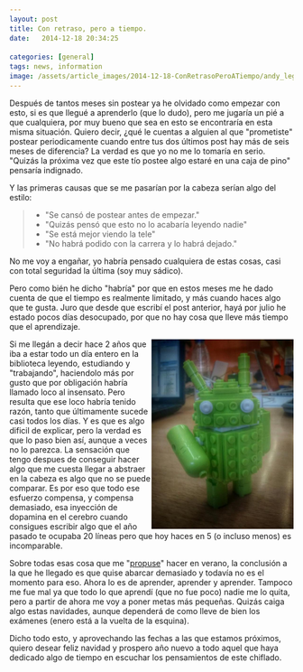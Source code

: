```yaml
---
layout: post
title: Con retraso, pero a tiempo.
date:   2014-12-18 20:34:25

categories: [general]
tags: news, information
image: /assets/article_images/2014-12-18-ConRetrasoPeroATiempo/andy_lego.JPG
---
```


Después de tantos meses sin postear ya he olvidado como empezar con esto, si es que llegué a aprenderlo (que lo dudo), pero me jugaría un pié a que cualquiera, por muy bueno que sea en esto se encontraría en esta misma situación. Quiero decir, ¿qué le cuentas a alguien al que "prometiste" postear periodicamente cuando entre tus dos últimos post hay más de seis meses de diferencia? La verdad es que yo no me lo tomaría en serio. "Quizás la próxima vez que este tío postee algo estaré en una caja de pino" pensaría indignado.


Y las primeras causas que se me pasarían por la cabeza serían algo del estilo: 
>  * "Se cansó de postear antes de empezar."
>  * "Quizás pensó que esto no lo acabaría leyendo nadie"
>  * "Se está mejor viendo la tele"
>  * "No habrá podido con la carrera y lo habrá dejado." 

No me voy a engañar, yo habría pensado cualquiera de estas cosas, casi con total seguridad la última (soy muy sádico). 


Pero como bién he dicho "habría" por que en estos meses me he dado cuenta de que el tiempo es realmente limitado, y más cuando haces algo que te gusta. Juro que desde que escribí el post anterior, hayá por julio he estado pocos días desocupado, por que no hay cosa que lleve más tiempo que el aprendizaje.

<img src="/assets/andy_lego.jpg" width="50%" height="50%" align="right" >

Si me llegán a decir hace 2 años que  iba a estar todo un día entero en la biblioteca leyendo, estudiando y "trabajando", haciendolo más por gusto que por obligación habría llamado loco al insensato. Pero resulta que ese loco habría tenido razón, tanto que últimamente sucede casi todos los días. Y es que es algo dificil de explicar, pero la verdad es que lo paso bien así, aunque a veces no lo parezca. La sensación que tengo despues de conseguir hacer algo que me cuesta llegar a abstraer en la cabeza es algo que no se puede comparar. Es por eso que todo ese esfuerzo compensa, y compensa demasiado, esa inyección de dopamina en el cerebro cuando consigues escribir algo que el año pasado te ocupaba 20 líneas  pero que hoy haces en 5 (o incluso menos) es incomparable.


Sobre todas esas cosa que me  "[propuse](http://garciparedes.github.io/general/2014/07/02/Propositos/)" hacer en verano, la conclusión a la que he llegado es que quise abarcar demasiado y todavía no es el momento para eso. Ahora lo es de aprender, aprender y aprender. Tampoco me fue mal ya que todo lo que aprendí (que no fue poco) nadie me lo quita, pero a partir de ahora me voy a poner metas más pequeñas. Quizás caiga algo estas navidades, aunque dependerá de como lleve de bien los exámenes (enero está a la vuelta de la esquina).


Dicho todo esto, y aprovechando las fechas a las que estamos próximos, quiero desear feliz navidad y prospero año nuevo a todo aquel que haya dedicado algo de tiempo en escuchar los pensamientos de este chiflado.



